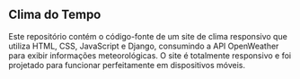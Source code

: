 ## Clima do Tempo

Este repositório contém o código-fonte de um site de clima responsivo que utiliza HTML, CSS, JavaScript e Django, consumindo a API OpenWeather para exibir informações meteorológicas. O site é totalmente responsivo e foi projetado para funcionar perfeitamente em dispositivos móveis.
